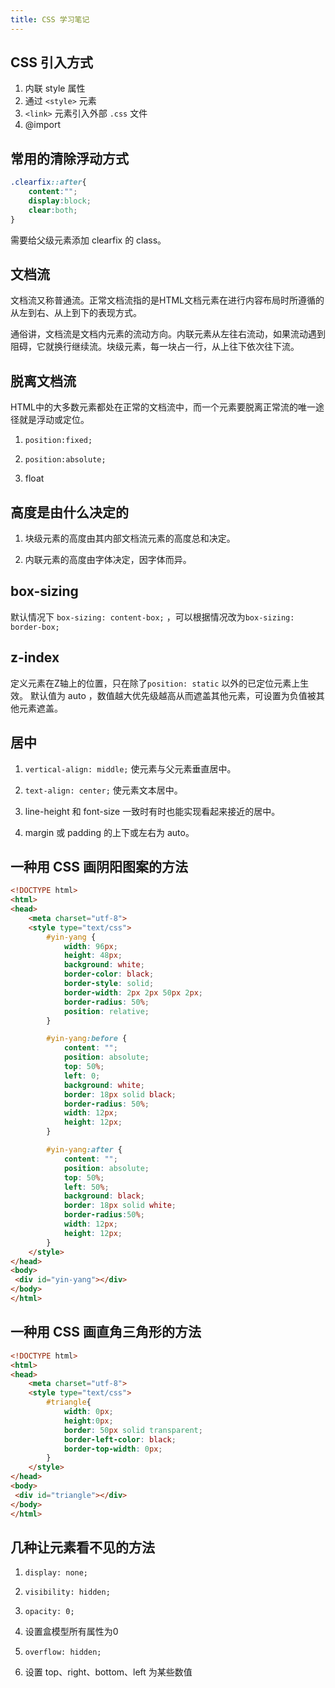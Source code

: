 ```yaml
---
title: CSS 学习笔记
---
```


## CSS 引入方式

1. 内联 style 属性
2. 通过 `<style>` 元素
3. `<link>` 元素引入外部 `.css` 文件  
4. @import

##  常用的清除浮动方式

```css
.clearfix::after{
    content:"";
    display:block;
    clear:both;    
}
```

需要给父级元素添加 clearfix 的 class。

## 文档流

文档流又称普通流。正常文档流指的是HTML文档元素在进行内容布局时所遵循的从左到右、从上到下的表现方式。

通俗讲，文档流是文档内元素的流动方向。内联元素从左往右流动，如果流动遇到阻碍，它就换行继续流。块级元素，每一块占一行，从上往下依次往下流。 

## 脱离文档流

HTML中的大多数元素都处在正常的文档流中，而一个元素要脱离正常流的唯一途径就是浮动或定位。

1. `position:fixed;` 

2. `position:absolute;`  

3. float

## 高度是由什么决定的

1. 块级元素的高度由其内部文档流元素的高度总和决定。

2. 内联元素的高度由字体决定，因字体而异。

## box-sizing

默认情况下 `box-sizing: content-box;` ，可以根据情况改为`box-sizing: border-box;`

## z-index

定义元素在Z轴上的位置，只在除了`position: static` 以外的已定位元素上生效。
默认值为 auto ，数值越大优先级越高从而遮盖其他元素，可设置为负值被其他元素遮盖。

## 居中

1. `vertical-align: middle;` 使元素与父元素垂直居中。

2. `text-align: center;` 使元素文本居中。

3. line-height 和 font-size 一致时有时也能实现看起来接近的居中。

4. margin 或 padding 的上下或左右为 auto。

## 一种用 CSS 画阴阳图案的方法

```html
<!DOCTYPE html>
<html>
<head>
    <meta charset="utf-8">
    <style type="text/css">
        #yin-yang {
            width: 96px;
            height: 48px;
            background: white;
            border-color: black;
            border-style: solid;
            border-width: 2px 2px 50px 2px;
            border-radius: 50%;
            position: relative;
        }

        #yin-yang:before {
            content: "";
            position: absolute;
            top: 50%;
            left: 0;
            background: white;
            border: 18px solid black;
            border-radius: 50%;
            width: 12px;
            height: 12px;
        }

        #yin-yang:after {
            content: "";
            position: absolute;
            top: 50%;
            left: 50%;
            background: black;
            border: 18px solid white;
            border-radius:50%;
            width: 12px;
            height: 12px;
        }
    </style>
</head>
<body>
 <div id="yin-yang"></div>
</body>
</html>
```

## 一种用 CSS 画直角三角形的方法

```html
<!DOCTYPE html>
<html>
<head>
    <meta charset="utf-8">
    <style type="text/css">
        #triangle{
            width: 0px;
            height:0px;
            border: 50px solid transparent;
            border-left-color: black;
            border-top-width: 0px;
        }
    </style>
</head>
<body>
 <div id="triangle"></div>
</body>
</html>
```

## 几种让元素看不见的方法

1.  `display: none;`

2. `visibility: hidden;`

3. `opacity: 0;`

4. 设置盒模型所有属性为0

5. `overflow: hidden;`

6. 设置 top、right、bottom、left 为某些数值